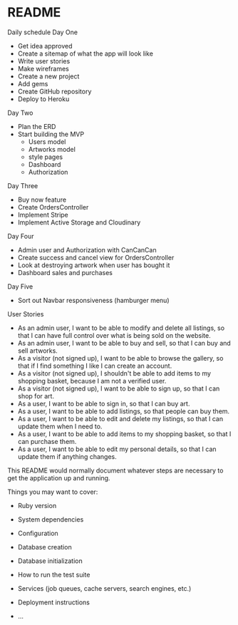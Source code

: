 # README

Daily schedule
Day One
- Get idea approved
- Create a sitemap of what the app will look like
- Write user stories
- Make wireframes
- Create a new project
- Add gems
- Create GitHub repository
- Deploy to Heroku

Day Two
- Plan the ERD
- Start building the MVP
  - Users model
  - Artworks model
  - style pages
  - Dashboard
  - Authorization

Day Three
- Buy now feature
- Create OrdersController
- Implement Stripe
- Implement Active Storage and Cloudinary

Day Four 
- Admin user and Authorization with CanCanCan
- Create success and cancel view for OrdersController
- Look at destroying artwork when user has bought it
- Dashboard sales and purchases

Day Five
- Sort out Navbar responsiveness (hamburger menu)




User Stories

- As an admin user, I want to be able to modify and delete all listings, so that I can have full control over what is being sold on the website.
- As an admin user, I want to be able to buy and sell, so that I can buy and sell artworks.
- As a visitor (not signed up), I want to be able to browse the gallery, so that if I find something I like I can create an account.
- As a visitor (not signed up), I shouldn't be able to add items to my shopping basket, because I am not a verified user.
- As a visitor (not signed up), I want to be able to sign up, so that I can shop for art.
- As a user, I want to be able to sign in, so that I can buy art.
- As a user, I want to be able to add listings, so that people can buy them.
- As a user, I want to be able to edit and delete my listings, so that I can update them when I need to.
- As a user, I want to be able to add items to my shopping basket, so that I can purchase them.
- As a user, I want to be able to edit my personal details, so that I can update them if anything changes.



This README would normally document whatever steps are necessary to get the
application up and running.

Things you may want to cover:

* Ruby version

* System dependencies

* Configuration

* Database creation

* Database initialization

* How to run the test suite

* Services (job queues, cache servers, search engines, etc.)

* Deployment instructions

* ...
